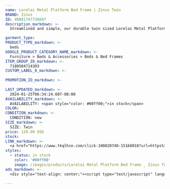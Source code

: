 ```yaml
---
name: Lorelai Metal Platform Bed Frame | Zinus Twin
BRAND: Zinus
ID: 40081747738687
description_markdown: >-
  Streamlined and simple, our durable twin sized Lorelai Metal Platform Bed is a versatile design perfectly suited for smaller areas like your guest, kids’, or spare room. In fact, this strong and clean-lined black frame is so good at seamlessly blending in, you might want to get two! And its solid steel frame doesn’t skimp one bit on stability. Engineered with a metal platform that can support your latex, spring, or memory foam mattress without the added box spring, this sleek silhouette is also space saving with its 10.5 inches of under bed clearance.

garment_type:
PRODUCT_TYPE_markdown: >-
  beds
GOOGLE_PRODUCT_CATEGORY_NAME_markdown: >-
  Furniture > Beds & Accessories > Beds & Bed Frames
ITEM_GROUP_ID_markdown: >-
  7180584714303
CUSTOM_LABEL_0_markdown: >-
  
PROMOTION_ID_markdown: >-
  
LAST_UPDATED_markdown: >-
  2024-01-25T06:34:24.607-08:00
AVAILABILITY_markdown: >-
  AVAILABILITY: <span style="color: #00ff00;">in stock</span>
COLOR:
CONDITION_markdown: >-
  CONDITION: new
SIZE_markdown: >-
  SIZE: Twin
price: 129.99 USD
stock: 
LINK_markdown: >-
  <a href="https://www.tkqlhce.com/click-100820740-15168018?url=https%3A%2F%2Fwww.zinus.com%2Fproducts%2Florelai-metal-platform-bed-frame%3Fvariant%3D40081747738687" target="_blank" style="display: inline-block; padding: 10px 20px; font-size: 16px; text-align: center; text-decoration: none; cursor: pointer; border: 1px solid #3498db; color: #3498db; background-color: #fff; border-radius: 5px; transition: background-color 0.3s;">Go to Product</a>
styles:
  - status: in stock
    color: '#00ff00'
    image: /images/products/Lorelai Metal Platform Bed Frame _ Zinus Twin/ZinusLorelai14InchMetalPlatformBedFrame-4.jpg
ads_markdown: >-
  <div style="text-align: center;"><script type="text/javascript" language="javascript" src="https://www.jdoqocy.com/placeholder-52269176?target=_top&mouseover=N"></script></div>

---
```

